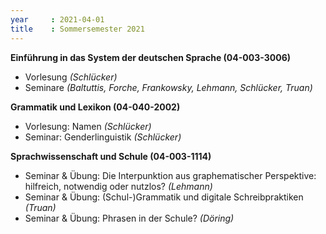 ```yaml
---
year     : 2021-04-01
title    : Sommersemester 2021
---
```


**Einführung in das System der deutschen Sprache (04-003-3006)** <br>
- Vorlesung *(Schlücker)* <br>
- Seminare *(Baltuttis, Forche, Frankowsky, Lehmann, Schlücker, Truan)*


**Grammatik und Lexikon (04-040-2002)**  
- Vorlesung: Namen *(Schlücker)* 
- Seminar: Genderlinguistik *(Schlücker)* 


**Sprachwissenschaft und Schule (04-003-1114)** <br>
- Seminar & Übung: Die Interpunktion aus graphematischer Perspektive: hilfreich, notwendig oder nutzlos? *(Lehmann)* <br>
- Seminar & Übung: (Schul-)Grammatik und digitale Schreibpraktiken *(Truan)*
- Seminar & Übung: Phrasen in der Schule? *(Döring)*


 
